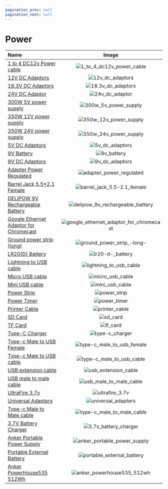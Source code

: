 ```yaml
---
pagination_prev: null
pagination_next: null
---
```


# Power

| Name | Image |
| :--- | :---: |
| [1 to 4 DC12v Power cable](./1_to_4_dc12v_power_cable) | ![1_to_4_dc12v_power_cable](/img/power/1_to_4_dc12v_power_cable.png) |
| [12V DC Adaptors](./12v_dc_adaptors) | ![12v_dc_adaptors](/img/power/12v_dc_adaptors.png) |
| [18.3V DC Adaptors](./18.3v_dc_adaptors) | ![18.3v_dc_adaptors](/img/power/18.3v_dc_adaptors.png) |
| [24V DC Adaptor](./24v_dc_adaptor) | ![24v_dc_adaptor](/img/power/24v_dc_adaptor.png) |
| [300W 5V power supply](./300w_5v_power_supply) | ![300w_5v_power_supply](/img/power/300w_5v_power_supply.png) |
| [350W 12V power supply](./350w_12v_power_supply) | ![350w_12v_power_supply](/img/power/350w_12v_power_supply.png) |
| [350W 24V power supply](./350w_24v_power_supply) | ![350w_24v_power_supply](/img/power/350w_24v_power_supply.png) |
| [5V DC Adaptors](./5v_dc_adaptors) | ![5v_dc_adaptors](/img/power/5v_dc_adaptors.png) |
| [9V Battery](./9v_battery) | ![9v_battery](/img/power/9v_battery.png) |
| [9V DC Adaptors](./9v_dc_adaptors) | ![9v_dc_adaptors](/img/power/9v_dc_adaptors.png) |
| [Adapter Power Regulated](./adapter_power_regulated) | ![adapter_power_regulated](/img/power/adapter_power_regulated.png) |
| [Barrel Jack 5.5*2.1 Female](./barrel_jack_5.5-2.1_female) | ![barrel_jack_5.5-2.1_female](/img/power/barrel_jack_5.5-2.1_female.png) |
| [DELIPOW 9V Rechargeable Battery](./delipow_9v_rechargeable_battery) | ![delipow_9v_rechargeable_battery](/img/power/delipow_9v_rechargeable_battery.png) |
| [Google Ethernet Adaptor for Chromecast](./google_ethernet_adaptor_for_chromecast) | ![google_ethernet_adaptor_for_chromecast](/img/power/google_ethernet_adaptor_for_chromecast.png) |
| [Ground power strip (long)](./ground_power_strip_-long-) | ![ground_power_strip_-long-](/img/power/ground_power_strip_-long-.png) |
| [LR20(D) Battery](./lr20-d-_battery) | ![lr20-d-_battery](/img/power/lr20-d-_battery.png) |
| [Lightning to USB cable](./lightning_to_usb_cable) | ![lightning_to_usb_cable](/img/power/lightning_to_usb_cable.png) |
| [Micro USB cable](./micro_usb_cable) | ![micro_usb_cable](/img/power/micro_usb_cable.png) |
| [Mini USB cable](./mini_usb_cable) | ![mini_usb_cable](/img/power/mini_usb_cable.png) |
| [Power Strip](./power_strip) | ![power_strip](/img/power/power_strip.png) |
| [Power Timer](./power_timer) | ![power_timer](/img/power/power_timer.png) |
| [Printer Cable](./printer_cable) | ![printer_cable](/img/power/printer_cable.png) |
| [SD Card](./sd_card) | ![sd_card](/img/power/sd_card.png) |
| [TF Card](./tf_card) | ![tf_card](/img/power/tf_card.png) |
| [Type-C Charger](./type-c_charger) | ![type-c_charger](/img/power/type-c_charger.png) |
| [Type-c Male to USB Female](./type-c_male_to_usb_female) | ![type-c_male_to_usb_female](/img/power/type-c_male_to_usb_female.png) |
| [Type-c Male to USB cable](./type-c_male_to_usb_cable) | ![type-c_male_to_usb_cable](/img/power/type-c_male_to_usb_cable.png) |
| [USB extension cable](./usb_extension_cable) | ![usb_extension_cable](/img/power/usb_extension_cable.png) |
| [USB male to male cable](./usb_male_to_male_cable) | ![usb_male_to_male_cable](/img/power/usb_male_to_male_cable.png) |
| [UltraFire 3.7v](./ultrafire_3.7v) | ![ultrafire_3.7v](/img/power/ultrafire_3.7v.png) |
| [Universal Adapters](./universal_adapters) | ![universal_adapters](/img/power/universal_adapters.png) |
| [Type-c Male to Male cable](./type-c_male_to_male_cable) | ![type-c_male_to_male_cable](/img/power/type-c_male_to_male_cable.png) |
| [3.7V Battery Charger](./3.7v_battery_charger) | ![3.7v_battery_charger](/img/power/3.7v_battery_charger.png) |
| [Anker Portable Power Supply](./anker_portable_power_supply) | ![anker_portable_power_supply](/img/power/anker_portable_power_supply.png) |
| [Portable External Battery](./portable_external_battery) | ![portable_external_battery](/img/power/portable_external_battery.png) |
| [Anker PowerHouse535 512Wh](./anker_powerhouse535_512wh) | ![anker_powerhouse535_512wh](/img/power/anker_powerhouse535_512wh.png) |
